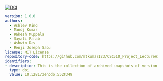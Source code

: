 [![DOI](https://zenodo.org/badge/DOI/10.5281/zenodo.5528349.svg)](https://doi.org/10.5281/zenodo.5528349)  
  ```yaml
  version: 1.0.0
  authors:
    - Ashley King
    - Manoj Kumar
    - Rakesh Muppala
    - Sayali Parab
    - Ashwin Das
    - Renji Joseph Sabu
  license: MIT License
  repository-code: https://github.com/mtkumar123/CSC510_Project_LectureAid
  identifiers:
  - description: This is the collection of archived snapshots of version 1.0.0 of CSC510_Project_LectureAid
    type: doi
    value: 10.5281/zenodo.5528349
  ```
